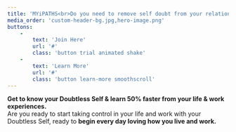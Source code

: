 ```yaml
---
title: 'MYiPATHS<br>Do you need to remove self doubt from your relationship and professional roles?'
media_order: 'custom-header-bg.jpg,hero-image.png'
buttons:
    -
        text: 'Join Here'
        url: '#'
        class: 'button trial animated shake'
    -
        text: 'Learn More'
        url: '#'
        class: 'button learn-more smoothscroll'
---
```


**Get to know your Doubtless Self & learn 50% faster from your life & work experiences.**<br>
Are you ready to start taking control in your life and work with your Doubtless Self, ready to **begin every day loving how you live and work.**